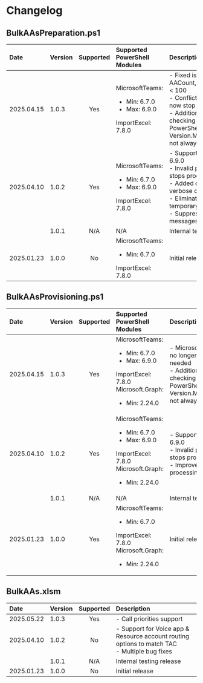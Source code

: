 # Changelog

## BulkAAsPreparation.ps1

| Date       | Version | Supported | Supported PowerShell Modules | Description                                               |
|:-----------|:-------|:---------:|:-----------------------------|:----------------------------------------------------------|
| 2025.04.15 | 1.0.3  | Yes       | MicrosoftTeams:<ul><li>Min: 6.7.0</li><li>Max: 6.9.0</li></ul>ImportExcel: 7.8.0  | - Fixed issue with -AACount, -CQCount when < 100<br>- Conflicting parameters now stop processing<br>- Additional method for checking version of PowerShell modules as Version.Major/Version.Minor not always returned |
| 2025.04.10 | 1.0.2  | Yes       |  MicrosoftTeams:<ul><li>Min: 6.7.0</li><li>Max: 6.9.0</li></ul>ImportExcel: 7.8.0  |  - Support MicrosoftTeams  6.9.0<br>- Invalid parameter now stops processing<br>- Added counters on verbose output<br>- Eliminated use of temporary spreadsheets<br>- Suppressed CQ warning messages         |
|            | 1.0.1  | N/A       | N/A                          | Internal testing release                                  |
| 2025.01.23 | 1.0.0  | No        |  MicrosoftTeams:<ul><li>Min: 6.7.0</li></ul>ImportExcel: 7.8.0  | Initial release         |


## BulkAAsProvisioning.ps1

| Date       | Version | Supported | Supported PowerShell Modules | Description                                               |
|:-----------|:-------|:---------:|:-----------------------------|:----------------------------------------------------------|
| 2025.04.15 | 1.0.3  | Yes       | MicrosoftTeams:<ul><li>Min: 6.7.0</li><li>Max: 6.9.0</li></ul>ImportExcel: 7.8.0<br>Microsoft.Graph:<ul><li>Min: 2.24.0</li></ul> | - Microsoft.Graph module no longer loaded if not needed<br>- Additional method for checking version of PowerShell modules as Version.Major/Version.Minor not always returned |
| 2025.04.10 | 1.0.2  | Yes       | MicrosoftTeams:<ul><li>Min: 6.7.0</li><li>Max: 6.9.0</li></ul>ImportExcel: 7.8.0<br>Microsoft.Graph:<ul><li>Min: 2.24.0</li></ul>  |  - Support MicrosoftTeams  6.9.0<br>- Invalid parameter now stops processing<br>- Improved holiday processing       |
|            | 1.0.1  | N/A       | N/A                          | Internal testing release                                  |
| 2025.01.23 | 1.0.0  | Yes       | MicrosoftTeams:<ul><li>Min: 6.7.0</li></ul>ImportExcel: 7.8.0<br>Microsoft.Graph:<ul><li>Min: 2.24.0</li></ul>  | Initial release    |


## BulkAAs.xlsm

| Date       | Version | Supported | Description                                               |
|:-----------|:-------|:---------:|:-----------------------------|
| 2025.05.22 | 1.0.3  | Yes       | - Call priorities support    |
| 2025.04.10 | 1.0.2  | No        | - Support for Voice app & Resource account routing options to match TAC<br>- Multiple bug fixes |
|            | 1.0.1  | N/A       | Internal testing release     |
| 2025.01.23 | 1.0.0  | No        | Initial release              |
